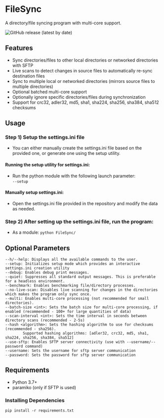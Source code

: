 # FileSync
A directory/file syncing program with multi-core support.

![GitHub release (latest by date)](https://img.shields.io/github/v/release/DuckBoss/FileSync)

## Features
- Sync directories/files to other local directories or networked directories with SFTP
- Live scans to detect changes in source files to automatically re-sync destination files
- Sync to multiple local or networked directories (mirrors source files to multiple directories)
- Optional batched multi-core support
- Optionally ignore specific directories/files during synchronization
- Support for crc32, adler32, md5, sha1, sha224, sha256, sha384, sha512 checksums

## Usage

### Step 1) Setup the settings.ini file
- You can either manually create the settings.ini file based on the provided one, or generate one using the setup utility.
#### Running the setup utility for settings.ini:
- Run the python module with the following launch parameter:  
`--setup`
#### Manually setup settings.ini:
- Open the settings.ini file provided in the repository and modify the data as needed.

### Step 2) After setting up the settings.ini file, run the program:
- As a module: 
`python FileSync/`

## Optional Parameters
```
--h/--help: Displays all the available commands to the user.
--setup: Initializes setup mode which provides an interactive settings.ini creation utility
--debug: Enables debug print messages.
--quiet: Suppresses all standard output messages. This is preferable for a headless environment.
--benchmark: Enables benchmarking file/directory processes.
--no-live-scan: Disables live scanning for changes in the directories which makes the program only sync once.
--multi: Enables multi-core processing (not recommended for small directories).
--batch-size <int>: Sets the batch size for multi-core processing, if enabled (recommended - 100+ for large quantities of data)
--scan-interval <int>: Sets the time interval in seconds between directory scans (recommended - 2-5s)
--hash <algorithm>: Sets the hashing algorithm to use for checksums (recommended - sha256).
        Supported hashing algorithms: [adler32, crc32, md5, sha1, sha224, sha256, sha384, sha512]
--use-sftp: Enables SFTP server connectivity (use with --username/--password command)
--username: Sets the username for sftp server communication
--password: Sets the password for sftp server communication
```

## Requirements
- Python 3.7+
- paramiko (only if SFTP is used)

### Installing Dependencies
```
pip install -r requirements.txt
```
